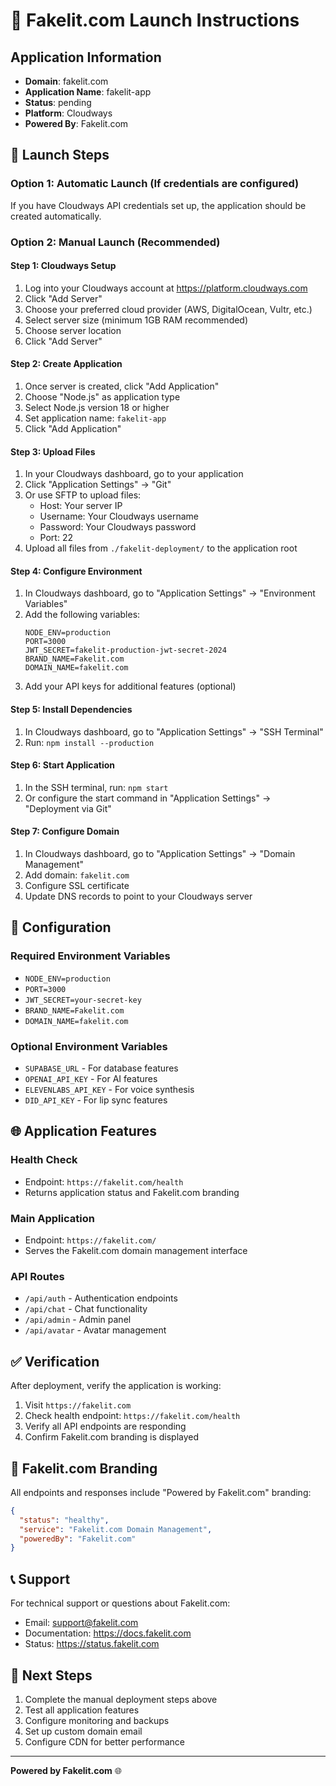 # 🚀 Fakelit.com Launch Instructions

## Application Information
- **Domain**: fakelit.com
- **Application Name**: fakelit-app
- **Status**: pending
- **Platform**: Cloudways
- **Powered By**: Fakelit.com

## 🚀 Launch Steps

### Option 1: Automatic Launch (If credentials are configured)
If you have Cloudways API credentials set up, the application should be created automatically.

### Option 2: Manual Launch (Recommended)

#### Step 1: Cloudways Setup
1. Log into your Cloudways account at https://platform.cloudways.com
2. Click "Add Server"
3. Choose your preferred cloud provider (AWS, DigitalOcean, Vultr, etc.)
4. Select server size (minimum 1GB RAM recommended)
5. Choose server location
6. Click "Add Server"

#### Step 2: Create Application
1. Once server is created, click "Add Application"
2. Choose "Node.js" as application type
3. Select Node.js version 18 or higher
4. Set application name: `fakelit-app`
5. Click "Add Application"

#### Step 3: Upload Files
1. In your Cloudways dashboard, go to your application
2. Click "Application Settings" → "Git"
3. Or use SFTP to upload files:
   - Host: Your server IP
   - Username: Your Cloudways username
   - Password: Your Cloudways password
   - Port: 22
4. Upload all files from `./fakelit-deployment/` to the application root

#### Step 4: Configure Environment
1. In Cloudways dashboard, go to "Application Settings" → "Environment Variables"
2. Add the following variables:
   ```
   NODE_ENV=production
   PORT=3000
   JWT_SECRET=fakelit-production-jwt-secret-2024
   BRAND_NAME=Fakelit.com
   DOMAIN_NAME=fakelit.com
   ```
3. Add your API keys for additional features (optional)

#### Step 5: Install Dependencies
1. In Cloudways dashboard, go to "Application Settings" → "SSH Terminal"
2. Run: `npm install --production`

#### Step 6: Start Application
1. In the SSH terminal, run: `npm start`
2. Or configure the start command in "Application Settings" → "Deployment via Git"

#### Step 7: Configure Domain
1. In Cloudways dashboard, go to "Application Settings" → "Domain Management"
2. Add domain: `fakelit.com`
3. Configure SSL certificate
4. Update DNS records to point to your Cloudways server

## 🔧 Configuration

### Required Environment Variables
- `NODE_ENV=production`
- `PORT=3000`
- `JWT_SECRET=your-secret-key`
- `BRAND_NAME=Fakelit.com`
- `DOMAIN_NAME=fakelit.com`

### Optional Environment Variables
- `SUPABASE_URL` - For database features
- `OPENAI_API_KEY` - For AI features
- `ELEVENLABS_API_KEY` - For voice synthesis
- `DID_API_KEY` - For lip sync features

## 🌐 Application Features

### Health Check
- Endpoint: `https://fakelit.com/health`
- Returns application status and Fakelit.com branding

### Main Application
- Endpoint: `https://fakelit.com/`
- Serves the Fakelit.com domain management interface

### API Routes
- `/api/auth` - Authentication endpoints
- `/api/chat` - Chat functionality
- `/api/admin` - Admin panel
- `/api/avatar` - Avatar management

## ✅ Verification

After deployment, verify the application is working:

1. Visit `https://fakelit.com`
2. Check health endpoint: `https://fakelit.com/health`
3. Verify all API endpoints are responding
4. Confirm Fakelit.com branding is displayed

## 🏢 Fakelit.com Branding

All endpoints and responses include "Powered by Fakelit.com" branding:

```json
{
  "status": "healthy",
  "service": "Fakelit.com Domain Management",
  "poweredBy": "Fakelit.com"
}
```

## 📞 Support

For technical support or questions about Fakelit.com:
- Email: support@fakelit.com
- Documentation: https://docs.fakelit.com
- Status: https://status.fakelit.com

## 🎯 Next Steps

1. Complete the manual deployment steps above
2. Test all application features
3. Configure monitoring and backups
4. Set up custom domain email
5. Configure CDN for better performance

---

**Powered by Fakelit.com** 🌐
